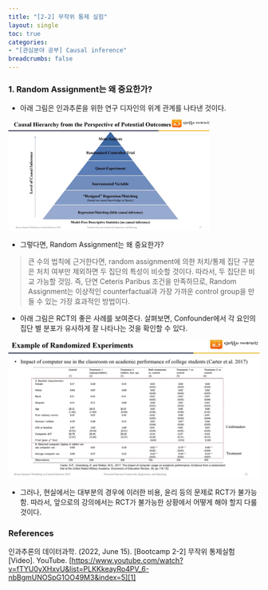 ```yaml
---
title: "[2-2] 무작위 통제 실험"
layout: single
toc: true
categories: 
- "[관심분야 공부] Causal inference"
breadcrumbs: false
---
```


### 1. Random Assignment는 왜 중요한가? 
* 아래 그림은 인과추론을 위한 연구 디자인의 위계 관계를 나타낸 것이다. 
<img src="/assets/images/스크린샷 2023-06-27 170838.png" width="80%" height="80%" title="Causal hierarchy"/>  

* 그렇다면, Random Assignment는 왜 중요한가?  
> 큰 수의 법칙에 근거한다면, random assignment에 의한 처치/통제 집단 구분은 처치 여부만 제외하면 두 집단의 특성이 비슷할 것이다. 따라서, 두 집단은 비교 가능할 것임. 즉, 단연 Ceteris Paribus 조건을 만족하므로, Random Assignment는 이상적인 counterfactual과 가장 가까운 control group을 만들 수 있는 가장 효과적인 방법이다. 

* 아래 그림은 RCT의 좋은 사례를 보여준다. 살펴보면, Confounder에서 각 요인의 집단 별 분포가 유사하게 잘 나타나는 것을 확인할 수 있다. 
<p><img src="/assets/images/rct_example.png" title="RCT distribution"/></p>

* 그러나, 현실에서는 대부분의 경우에 이러한 비용, 윤리 등의 문제로 RCT가 불가능함. 따라서, 앞으로의 강의에서는 RCT가 불가능한 상황에서 어떻게 해야 할지 다룰 것이다. 


### References
인과추론의 데이터과학. (2022, June 15). [Bootcamp 2-2] 무작위 통제실험 [Video]. YouTube. [https://www.youtube.com/watch?v=fTYU0yXHxvU&list=PLKKkeayRo4PV_6-nbBgmUNOSpG1OO49M3&index=5][1]

[1]: https://www.youtube.com/watch?v=fTYU0yXHxvU&list=PLKKkeayRo4PV_6-nbBgmUNOSpG1OO49M3&index=5



